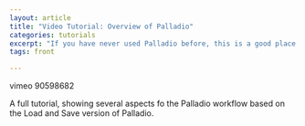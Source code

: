```yaml
---
layout: article
title: "Video Tutorial: Overview of Palladio"
categories: tutorials
excerpt: "If you have never used Palladio before, this is a good place to start."
tags: front

---
```


vimeo 90598682

A full tutorial, showing several aspects fo the Palladio workflow based on the Load and Save version of Palladio.


